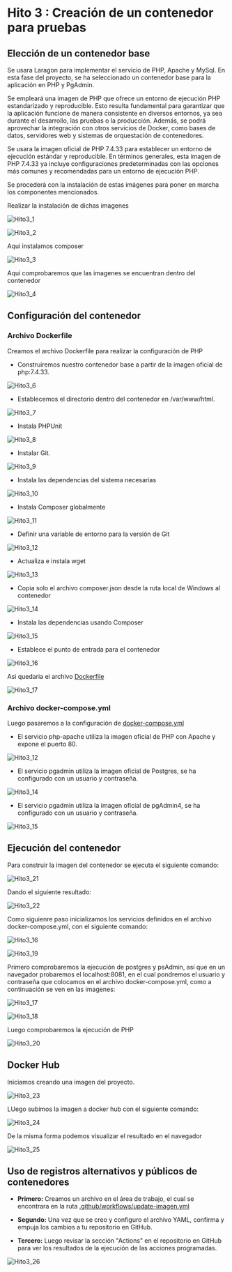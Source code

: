 # Hito 3 : Creación de un contenedor para pruebas

## Elección de un contenedor base

Se usara Laragon para implementar el servicio de PHP, Apache y MySql. En esta fase del proyecto, se ha seleccionado un contenedor base para la aplicación en PHP y PgAdmin.

Se empleará una imagen de PHP que ofrece un entorno de ejecución PHP estandarizado y reproducible. Esto resulta fundamental para garantizar que la aplicación funcione de manera consistente en diversos entornos, ya sea durante el desarrollo, las pruebas o la producción. Además, se podrá aprovechar la integración con otros servicios de Docker, como bases de datos, servidores web y sistemas de orquestación de contenedores.

Se usara la imagen oficial de PHP 7.4.33 para establecer un entorno de ejecución estándar y reproducible. En términos generales, esta imagen de PHP 7.4.33 ya incluye configuraciones predeterminadas con las opciones más comunes y recomendadas para un entorno de ejecución PHP.

Se procederá con la instalación de estas imágenes para poner en marcha los componentes mencionados.

Realizar la instalación de dichas imagenes

   ![Hito3_1](https://github.com/MigueTimberland/inventory/blob/master/Docs/dockerimagen.png)

   ![Hito3_2](https://github.com/MigueTimberland/inventory/blob/master/Docs/imagenphp.png)

 Aqui instalamos composer

   ![Hito3_3](https://github.com/MigueTimberland/inventory/blob/master/Docs/run_composer.png)  

Aqui comprobaremos que las imagenes se encuentran dentro del contenedor

   ![Hito3_4](https://github.com/MigueTimberland/inventory/blob/master/Docs/imagestotal.png)

## Configuración del contenedor

### Archivo Dockerfile

Creamos el archivo Dockerfile para realizar la configuración de PHP

 - Construiremos nuestro contenedor base a partir de la imagen oficial de php:7.4.33.
 
 ![Hito3_6](https://github.com/MigueTimberland/inventory/blob/master/Docs/d1.png)

 - Establecemos el directorio dentro del contenedor en /var/www/html.
 
 ![Hito3_7](https://github.com/MigueTimberland/inventory/blob/master/Docs/d2.png)

 - Instala PHPUnit

 ![Hito3_8](https://github.com/MigueTimberland/inventory/blob/master/Docs/d3.png)

 - Instalar Git.
 
 ![Hito3_9](https://github.com/MigueTimberland/inventory/blob/master/Docs/d4.png)

 - Instala las dependencias del sistema necesarias

 ![Hito3_10](https://github.com/MigueTimberland/inventory/blob/master/Docs/d5.png)

 - Instala Composer globalmente
 
 ![Hito3_11](https://github.com/MigueTimberland/inventory/blob/master/Docs/d6.png)

 - Definir una variable de entorno para la versión de Git
 
 ![Hito3_12](https://github.com/MigueTimberland/inventory/blob/master/Docs/d7.png)

 - Actualiza e instala wget
 
 ![Hito3_13](https://github.com/MigueTimberland/inventory/blob/master/Docs/d8.png)

  - Copia solo el archivo composer.json desde la ruta local de Windows al contenedor
 
 ![Hito3_14](https://github.com/MigueTimberland/inventory/blob/master/Docs/d9.png)

  - Instala las dependencias usando Composer
 
 ![Hito3_15](https://github.com/MigueTimberland/inventory/blob/master/Docs/d10.png)

  - Establece el punto de entrada para el contenedor
 
 ![Hito3_16](https://github.com/MigueTimberland/inventory/blob/master/Docs/d11.png)

Asi quedaria el archivo [Dockerfile](https://github.com/MigueTimberland/inventory/blob/master/Docs/Dockerfile.txt)

 ![Hito3_17](https://github.com/MigueTimberland/inventory/blob/master/Docs/dokerescritorio.png)

### Archivo docker-compose.yml

Luego pasaremos a la configuración de [docker-compose.yml](https://github.com/MigueTimberland/inventory/blob/master/Docs/docker-compose.yml)

- El servicio php-apache utiliza la imagen oficial de PHP con Apache y expone el puerto 80.

![Hito3_12](img/Hito3_12.png)

- El servicio pgadmin utiliza la imagen oficial de Postgres, se ha configurado con un usuario y contraseña.

![Hito3_14](img/Hito3_14.png)

- El servicio pgadmin utiliza la imagen oficial de pgAdmin4, se ha configurado con un usuario y contraseña.

![Hito3_15](img/Hito3_15.png)

## Ejecución del contenedor

Para construir la imagen del contenedor se ejecuta el siguiente comando:

![Hito3_21](img/Hito3_21.png)

Dando el siguiente resultado:

![Hito3_22](img/Hito3_22.png)

Como siguienre paso inicializamos los servicios definidos en el archivo docker-compose.yml, con el siguiente comando:

![Hito3_16](img/Hito3_16.png)

![Hito3_19](img/Hito3_19.png)

Primero comprobaremos la ejecución de postgres y psAdmin, así que en un navegador probaremos el localhost:8081, en el cual pondremos el usuario y contraseña que colocamos en el archivo docker-compose.yml, como a continuación se ven en las imagenes:

![Hito3_17](img/Hito3_17.png)

![Hito3_18](img/Hito3_18.png)

Luego comprobaremos la ejecución de PHP

![Hito3_20](img/Hito3_20.png)

## Docker Hub

Iniciamos creando una imagen del proyecto.

![Hito3_23](img/Hito3_23.png)

LUego subimos la imagen a docker hub con el siguiente comando:

![Hito3_24](img/Hito3_24.png)

De la misma forma podemos visualizar el resultado en el navegador

![Hito3_25](img/Hito3_25.png)

## Uso de registros alternativos y públicos de contenedores 

 - **Primero:** Creamos un archivo en el área de trabajo, el cual se encontrara en la ruta [.github/workflows/update-imagen.yml](github/workflows/update-imagen.yml)

 - **Segundo:** Una vez que se creo y configuro el archivo YAML, confirma y empuja los cambios a tu repositorio en GitHub.

 - **Tercero:** Luego revisar la sección "Actions" en el repositorio en GitHub para ver los resultados de la ejecución de las acciones programadas. 

![Hito3_26](img/Hito3_26.png)














